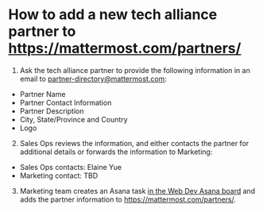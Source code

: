 # How to add a new tech alliance partner to https://mattermost.com/partners/

1. Ask the tech alliance partner to provide the following information in an email to partner-directory@mattermost.com:

 - Partner Name
 - Partner Contact Information
 - Partner Description
 - City, State/Province and Country
 - Logo 

2. Sales Ops reviews the information, and either contacts the partner for additional details or forwards the information to Marketing: 

 - Sales Ops contacts: Elaine Yue
 - Marketing contact: TBD

3. Marketing team creates an Asana task [in the Web Dev Asana board](https://app.asana.com/0/1118355038043647/board) and adds the partner information to https://mattermost.com/partners/. 
